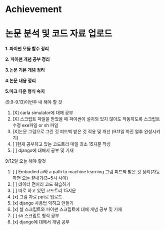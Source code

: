 # Achievement
논문 분석 및 코드 자료 업로드
=====================
**1. 파이썬 모듈 함수 정리**

**2. 파이썬 개념 공부 정리**

**3.논문 기본 개념 정리**

**4.논문 내용 정리**

**5.마크 다운 형식 숙지**




(9.9-9.13)이번주 내 해야 할 것
1. [X] carla simulator에 대해 공부
2. [X] 스크립트 파일을 받았을 때 파이썬이 설치되 있지 않아도 작동하도록 스크립트 수정 exe파일 or sh 파일
3. [X]논문 그림으로 그린 것 피드백 받은 것 적용 및 개선 (9.11일 까진 얼추 완성시키기)
4. [ ]현재 공부하고 있는 코드트리 매일 최소 15지문 작성
6. [ ] django에 대해서 공부 및 기재


9/12일 오늘 해야 할것

1. [ ] Embodied ai와 a path to machine learning 그림 피드백 받은 것 정리(가능하면 오늘 끝내기(3~5시 사이)
2. [ ] 데이터 전처리 코드 복습하기
3. [ ] 따로 하고 있던 코드트리 15지문
4. [x] 그림 자료 ppt로 업로드
5. [x] django 사용법 익히고 만들기
6. [x] 셀 스크립트와 파이썬 스크립트에 대해 개념 공부 및 기재
7. [ ] sh 스크립트 형식 공부
8. [x] django에 대해서 개념 공부
